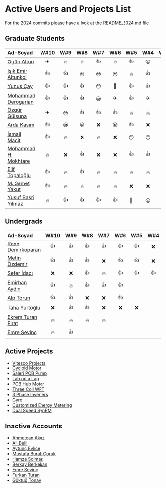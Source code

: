 # Active Users and Projects List
For the 2024 commits please have a look at the README_2024.md file


## Graduate Students

|      Ad-Soyad    |  W#10 |  W#9 |  W#8 |  W#7 |  W#6 |  W#5 |  W#4 |  W#3 |   W#2 |  
|:-----------------|:----:|:----:|:----:|:----:|:----:|:----:|:----:|:----:|:----:|  
| [Ogün Altun](https://github.com/ogunaltun)        | :airplane:| :fire:| :fire:| :+1:| :fire:| :+1:| :unamused:| :+1:| :+1:|
| [Işık Emir Altunkol](https://github.com/emir-altunkol)    | :+1:| :+1:| :unamused:| :unamused:| :unamused:| :fire:| :+1:| :+1:| :x:|
| [Yunus Çay](https://github.com/cayunus)    | :+1:| :+1:| :+1:| :unamused:| :car:| :+1:| :+1:| :fire:| :fire: |
| [Mohammad Derogarian](https://github.com/MDerogarian)    | :+1:| :+1:| :+1:| :unamused:| :airplane:| :+1:| :airplane:| :unamused:| :unamused:| 
| [Özgür Gülsuna](https://github.com/ozgurgulsuna)    | :airplane:| :unamused:| :+1:| :+1:| :+1:| :fire:| :fire:| :+1:| :+1:| 
| [Arda Kasım](https://github.com/ardakasim)     | :+1:| :unamused:| :unamused:| :x:| :unamused:| :+1:| :x:| :+1: | :x:| 
| [İsmail Macit](https://github.com/ismailmacit)    | :+1:| :fire:| :x:| :fire:| :x:| :unamused:| :unamused:| :x:| :+1:| 
| [Mohammad H. Mokhtare](https://github.com/Mohammad-M93)     | :fire:| :x:| :+1:| :x:| :x:| :+1:| :+1:| :+1:| :fire:| 
| [Elif Topaloğlu](https://github.com/eliftplgl)       | :+1:| :fire:| :+1:| :fire:| :fire:| :fire:| :fire:| :unamused:| :unamused:| 
| [M. Samet Yakut](https://github.com/sametyakut)     | :+1:| :fire:| :fire:| :fire:| :fire:| :x:| :x:| :x:| :x:| 
| [Yusuf Basri Yılmaz](https://github.com/yusufbyilmaz)     | :fire:| :+1:| :+1:| :+1:| :+1:| :car:| :unamused:| :x:| :x:| 

## Undergrads
|      Ad-Soyad    |  W#10 |  W#9 |  W#8 |  W#7 |  W#6 |  W#5 |  W#4 |  W#3 |   W#2 |  
|:-----------------|:----:|:----:|:----:|:----:|:----:|:----:|:----:|:----:|:----:|  
| [Kaan Demirkoparan](https://github.com/KaanDemirkoparan)    | :+1:| :+1:| :+1:| :+1:| :+1:| :+1:| :x:| :x:| :x:| 
| [Metin Özdemir](https://github.com/metinozdemir01)      | :+1:| :+1:| :+1:| :x:| :+1:| :+1:| :x:| :x:| :x:| 
| [Sefer İdacı](https://github.com/seferidaci)   | :x:| :x:| :+1:| :fire:| :+1:| :+1:| :+1:| :x:| :x:| 
| [Emirhan Aydın](https://github.com/emirhanydiin)   | :+1:| :fire:| :+1:| :+1:| :+1:|  |  |  |  | 
| [Alp Torun](https://github.com/Alp-Torun)    | :+1:| :+1:| :x:| :x:| :+1:|  |  |  |  | 
| [Taha Yurtoğlu](https://github.com/tahayurtoglu)    | :x:| :+1:| :+1:| :x:| :x:| :x: |  |  |  | 
| [Ekrem Turan Fırat](https://github.com/ekremturanfirat)    | :fire:| :fire:| :fire:| :fire:| | |  |  |  | 
| [Emre Sevinç](https://github.com/emre-sevinc) | :fire:| :+1:| | | | |  |  |  | 
## Active Projects

- [Vitesco Projects](https://github.com/odtu/VITESCO-METU)
- [Cycloid Motor](https://github.com/odtu/Cycloid-Integrated-Robotic-Actuator)
- [Saleri PCB Pump](https://github.com/odtu/Saleri-PCB-Motor-for-ePumps)
- [Lab on a Lap](https://github.com/odtu/lab-on-a-lap)
- [PCB Hub Motor](https://github.com/odtu/PCB-Hub-Motor)
- [Three Coil WPT](https://github.com/odtu/Three-Coil-Concurrent-WPT)
- [3 Phase Inverters](https://github.com/ahmetcan-akuz/3-Phase-Inverters)
- [Gyro](https://github.com/odtu/Roketsan-Gyro)
- [Customized Energy Metering](https://github.com/odtu/Customized-Energy-Metering)
- [Dual Speed SynRM](https://github.com/odtu/Dual-speed-SynRM)

## Inactive Accounts
- [Ahmetcan Akuz](https://github.com/ahmetcan-akuz)
- [Ali Belli](https://github.com/alibelli) 
- [Aytunç Evlice](https://github.com/aytunc-evlice) 
- [Mustafa Burak Çoruk](https://github.com/MustafaBurakCORUK)
- [Hamza Solmaz](https://github.com/HamzaSolmaz)
- [Berkay Berkeban](https://github.com/bekraysal)
- [Emre Sevinç](https://github.com/emre-sevinc)
- [Furkan Turan](https://github.com/furkanturan08) 
- [Göktuğ Tonay](https://github.com/Gktut)  
